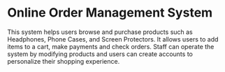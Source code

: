 # Online Order Management System 
This system helps users browse and purchase products such as Headphones, Phone Cases, and Screen Protectors. It allows users to add items to a cart, make payments and check orders. Staff can operate the system by modifying products and users can create accounts to personalize their shopping experience.
